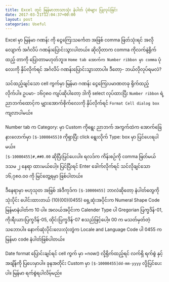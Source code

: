 ```yaml
---
title: Excel တွင် မြန်မာဘာသာသုံး နံပါတ် ပုံစံများ ပြုလုပ်ခြင်း
date: 2017-03-21T12:04:37+00:00
layout: post
categories: Useful
---
```

Excel မှာ မြန်မာ ဂဏန်း ကို ငွေကြေးသင်္ကေတ အဖြစ် comma ဖြတ်သုံးရင် အလိုလျောက် အင်္ဂလိပ် ဂဏန်းပြောင်းသွားပါတယ်။ ဆိုလိုတာက comma ကိုလက်နဲ့ရိုက်ထည့် တာကို ပြောတာမဟုတ်ဘူး။ `Home tab အောက်က Number ribbon မှာ comma` ပုံလေးကို နှိပ်လိုက်ရင် အင်္ဂလိပ် ဂဏန်းပြောင်းသွားတာပါ။ ဒီတော့- ဘယ်လိုလုပ်ရမလဲ?

သင်ထည့်ချင်သော cell ကွက်မှာ မြန်မာ ဂဏန်း ငွေကြေးပမာဏတခု ရိုက်ထည့်လိုက်ပါ။ ဥပမာ- ၁၆၇၈၀ ကျပ်ဆိုပါတော့ ဒါကို select လုပ်ထားပြီး `Number ribbon` ရဲ့ ညာဘက်ထောင့်က မျှားအောက်စိုက်လေးကို နှိပ်လိုက်ရင် `Format Cell dialog box` ကျလာပါမယ်။

Number tab က Category: မှာ Custom ကိုရွေး ညာဘက် အကွက်ထဲက အောက်ခြေနားလောက်မှာ ```[$-10000455]0``` ကိုရှာပြီး click ရွေးလိုက် Type: box မှာ ပြင်ပေးရပါမယ်။  
```[$-10000455]#,##0.00``` ဆိုပြီးပြင်ပေးပါ။ ရလဒ်က ကိန်းစဉ်ကို comma ဖြတ်မယ် ဒသမ ၂ နေရာ ထားမယ်ပေါ့။ ပြင်ပြီးရင် Enter ခေါက်လိုက်ရင် သင်လိုချင်သော ၁၆,၇၈၀.၀၀ ကို မြင်တွေ့ရမှာ ဖြစ်ပါတယ်။

ဒီနေရာမှာ ဗဟုသုတ အဖြစ် အဲဒီကုဒ်က ```[$-10000455]``` ဘာလဲဆိုတော့ နံပါတ်တွေကို သုံးပိုင်း ပေါင်းထားတယ် (10)(00)(0455) ရှေ့ဆုံးအပိုင်းက Numeral Shape Code မြန်မာနံပါတ်က 10 ပါ။ အလယ်အပိုင်းက Calender Type ပါ Gregorian ပြက္ခဒိန်-01, ကိုးရီးယားပြက္ခဒိန်-05, ထိုင်းပြက္ခဒိန်-07 စသည်ဖြင့်ပေါ့။ 00 က မသတ်မှတ်တဲ့သဘောပါ။ နောက်ဆုံးပိုင်းလေးလုံးတွဲက Locale and Language Code ပါ 0455 က မြန်မာ code နံပါတ်ဖြစ်ပါတယ်။

Date format ပြောင်းချင်ရင် cell ကွက် မှာ =now() လို့ရိုက်ထည့်ရင် လက်ရှိ ရက်စွဲ နှင့် အချိန်ကို ပြပေးမှာပါ။ ခုနအတိုင်း Custom မှာ ```[$-10000455]dd-mm-yyyy``` လို့ပြင်ပေးပါ။ မြန်မာ ရက်စွဲရပါလိမ့်မည်။